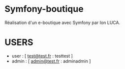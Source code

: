 # Symfony-boutique
Réalisation d'un e-boutique avec Symfony par Ion LUCA.

# USERS 
- user : [ test@test.fr : testtest ]
- admin : [ admin@test.fr : adminadmin ]

